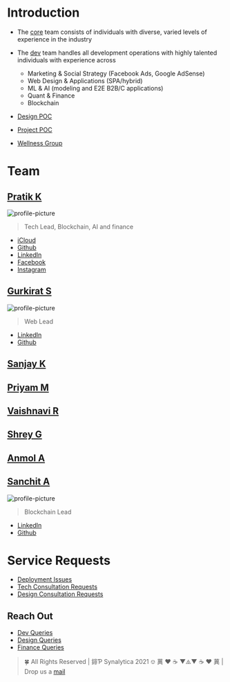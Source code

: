 # Introduction

- The [core](mailto:core@synalytica.xyz) team consists of individuals with diverse, varied  levels of experience in the industry
- The [dev](mailto:dev@synalytica.xyz) team handles all development operations with highly talented individuals with experience across
	- Marketing & Social Strategy (Facebook Ads, Google AdSense)
	- Web Design & Applications (SPA/hybrid)
	- ML & AI (modeling and E2E B2B/C applications)
	- Quant & Finance
	- Blockchain

- [Design POC](mailto:priyam@synalytica.one)
- [Project POC](mailto:contact@synalytica.xyz)
- [Wellness Group](mailto:wellness@synalytica.xyz)

# Team

## [Pratik K](https://www.linkedin.com/in/pratik-kamble/)
![profile-picture](https://gravatar.com/avatar/adfed1eede1f6e28c67f3708e997a896?s=400&d=robohash&r=x)
> Tech Lead, Blockchain, AI and finance
- [iCloud](mailto:pk13055@icloud.com)
- [Github](https://github.com/pk13055)
- [LinkedIn](https://www.linkedin.com/in/pratik-kamble/)
- [Facebook](https://www.facebook.com/who.pk/)
- [Instagram](https://www.instagram.com/pk13055/)

## [Gurkirat S](mailto:gsc@synalytica.xyz)
![profile-picture](https://gravatar.com/avatar/7d5f94b9df2cca53057676b3cb8c53e8?s=400)
> Web Lead

- [LinkedIn](https://www.linkedin.com/in/gsc2001/)
- [Github](https://github.com/gsc2001)


## [Sanjay K]()
<!-- add additional links, if you feel like -->

## [Priyam M]()
<!-- add additional links, if you feel like -->

## [Vaishnavi R]()
<!-- add additional links, if you feel like -->

## [Shrey G]()
<!-- add additional links, if you feel like -->

## [Anmol A]()
<!-- add additional links, if you feel like -->

## [Sanchit A](https://www.linkedin.com/in/tichnas/)
![profile-picture](https://gravatar.com/avatar/4f36cb516dccba98447f91ccdb5398ad?s=400)
> Blockchain Lead

- [LinkedIn](https://www.linkedin.com/in/tichnas/)
- [Github](https://github.com/tichnas)


<!-- TODO: add other team members here -->

# Service Requests

- [Deployment Issues](mailto:logs-deployments-aaaaef7ylgm6adxa5aghffdysi@synalytica.slack.com)
- [Tech Consultation Requests](mailto:contact@synalytica.xyz)
- [Design Consultation Requests](mailto:design@synalytica.one)

## Reach Out

- [Dev Queries](mailto:dev@synalytica.xyz)
- [Design Queries](mailto:design@synalytica.one)
- [Finance Queries](mailto:quant@synalytica.xyz)

> 🍀 All Rights Reserved | 䤵Ƥ Synalytica 2021 ⎊
> 䔬 ♥ ☕ ▼⧌▼ ☕ ♥ 䔬 | Drop us a [mail](mailto:contact@synalytica.xyz)
